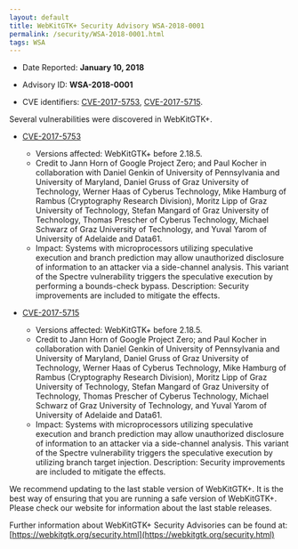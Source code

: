 ```yaml
---
layout: default
title: WebKitGTK+ Security Advisory WSA-2018-0001
permalink: /security/WSA-2018-0001.html
tags: WSA
---
```


* Date Reported: **January 10, 2018**

* Advisory ID: **WSA-2018-0001**

* CVE identifiers: [CVE-2017-5753](#CVE-2017-5753), [CVE-2017-5715](#CVE-2017-5715).


Several vulnerabilities were discovered in WebKitGTK+.

* <a name="CVE-2017-5753" href="https://cve.mitre.org/cgi-bin/cvename.cgi?name=CVE-2017-5753">CVE-2017-5753</a>
  * Versions affected: WebKitGTK+ before 2.18.5.
  * Credit to Jann Horn of Google Project Zero; and Paul Kocher in
    collaboration with Daniel Genkin of University of Pennsylvania and
    University of Maryland, Daniel Gruss of Graz University of
    Technology, Werner Haas of Cyberus Technology, Mike Hamburg of
    Rambus (Cryptography Research Division), Moritz Lipp of Graz
    University of Technology, Stefan Mangard of Graz University of
    Technology, Thomas Prescher of Cyberus Technology, Michael Schwarz
    of Graz University of Technology, and Yuval Yarom of University of
    Adelaide and Data61.
  * Impact: Systems with microprocessors utilizing speculative execution
    and branch prediction may allow unauthorized disclosure of
    information to an attacker via a side-channel analysis. This variant
    of the Spectre vulnerability triggers the speculative execution by
    performing a bounds-check bypass. Description: Security improvements
    are included to mitigate the effects.

* <a name="CVE-2017-5715" href="https://cve.mitre.org/cgi-bin/cvename.cgi?name=CVE-2017-5715">CVE-2017-5715</a>
  * Versions affected: WebKitGTK+ before 2.18.5.
  * Credit to Jann Horn of Google Project Zero; and Paul Kocher in
    collaboration with Daniel Genkin of University of Pennsylvania and
    University of Maryland, Daniel Gruss of Graz University of
    Technology, Werner Haas of Cyberus Technology, Mike Hamburg of
    Rambus (Cryptography Research Division), Moritz Lipp of Graz
    University of Technology, Stefan Mangard of Graz University of
    Technology, Thomas Prescher of Cyberus Technology, Michael Schwarz
    of Graz University of Technology, and Yuval Yarom of University of
    Adelaide and Data61.
  * Impact: Systems with microprocessors utilizing speculative execution
    and branch prediction may allow unauthorized disclosure of
    information to an attacker via a side-channel analysis. This variant
    of the Spectre vulnerability triggers the speculative execution by
    utilizing branch target injection. Description: Security
    improvements are included to mitigate the effects.


We recommend updating to the last stable version of WebKitGTK+. It is
the best way of ensuring that you are running a safe version of
WebKitGTK+. Please check our website for information about the last
stable releases.

Further information about WebKitGTK+ Security Advisories can be found at:
[https://webkitgtk.org/security.html](https://webkitgtk.org/security.html)
